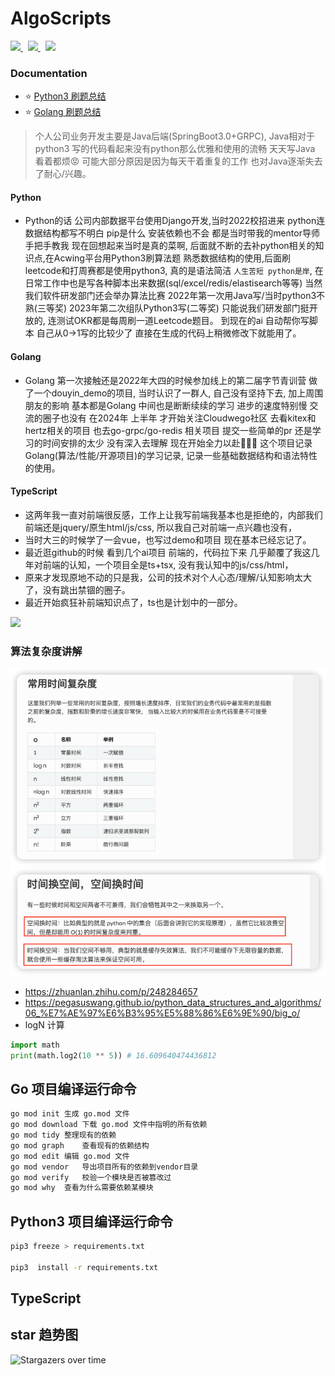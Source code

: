 # AlgoScripts

<!-- PROJECT SHIELDS -->


<a href="https://github.com/hakusai22/AlgoScripts/">
    <img src="https://img.shields.io/github/contributors/hakusai22/AlgoScripts" >
</a>
&nbsp;
<a href="https://github.com/hakusai22/AlgoScripts/">
    <img src="https://img.shields.io/github/forks/hakusai22/AlgoScripts" >
</a>
&nbsp;
<a href="https://github.com/hakusai22/AlgoScripts/">
    <img src="https://img.shields.io/github/stars/hakusai22/AlgoScripts" >
</a>

<!-- PROJECT LOGO -->
<br />

### Documentation

- ⭐ [Python3 刷题总结](./Python3_README.md)
- ⭐ [Golang 刷题总结](./Go_README.md)

> 个人公司业务开发主要是Java后端(SpringBoot3.0+GRPC), Java相对于python3 写的代码看起来没有python那么优雅和使用的流畅 天天写Java 看着都烦😡
> 可能大部分原因是因为每天干着重复的工作 也对Java逐渐失去了耐心/兴趣。

####  Python
- Python的话 公司内部数据平台使用Django开发,当时2022校招进来 python连数据结构都写不明白 pip是什么 安装依赖也不会 都是当时带我的mentor导师手把手教我 现在回想起来当时是真的菜啊,
 后面就不断的去补python相关的知识点,在Acwing平台用Python3刷算法题 熟悉数据结构的使用,后面刷leetcode和打周赛都是使用python3, 真的是语法简洁 `人生苦短 python是岸`, 在日常工作中也是写各种脚本出来数据(sql/excel/redis/elastisearch等等)
 当然我们软件研发部门还会举办算法比赛 2022年第一次用Java写/当时python3不熟(三等奖) 2023年第二次组队Python3写(二等奖) 只能说我们研发部门挺开放的, 连测试OKR都是每周刷一道Leetcode题目。
 到现在的ai 自动帮你写脚本 自己从0->1写的比较少了 直接在生成的代码上稍微修改下就能用了。

#### Golang
- Golang 第一次接触还是2022年大四的时候参加线上的第二届字节青训营 做了一个douyin_demo的项目, 当时认识了一群人, 自己没有坚持下去, 加上周围朋友的影响 基本都是Golang 中间也是断断续续的学习 进步的速度特别慢 交流的圈子也没有
在2024年 上半年 才开始关注Cloudwego社区 去看kitex和hertz相关的项目 也去go-grpc/go-redis 相关项目 提交一些简单的pr 还是学习的时间安排的太少 没有深入去理解 现在开始全力以赴🌟🌟🌟
这个项目记录Golang(算法/性能/开源项目)的学习记录, 记录一些基础数据结构和语法特性的使用。
 
 
#### TypeScript
- 这两年我一直对前端很反感，工作上让我写前端我基本也是拒绝的，内部我们前端还是jquery/原生html/js/css, 所以我自己对前端一点兴趣也没有，
- 当时大三的时候学了一会vue，也写过demo和项目 现在基本已经忘记了。
- 最近逛github的时候 看到几个ai项目 前端的，代码拉下来 几乎颠覆了我这几年对前端的认知，一个项目全是ts+tsx, 没有我认知中的js/css/html，
- 原来才发现原地不动的只是我，公司的技术对个人心态/理解/认知影响太大了，没有跳出禁锢的圈子。
- 最近开始疯狂补前端知识点了，ts也是计划中的一部分。


<img src="https://fastly.jsdelivr.net/gh/hakusai22/AlgoScripts/al.png"/>


### 算法复杂度讲解
![img_1.png](img_1.png)
![img_2.png](img_2.png)
- https://zhuanlan.zhihu.com/p/248284657
- https://pegasuswang.github.io/python_data_structures_and_algorithms/06_%E7%AE%97%E6%B3%95%E5%88%86%E6%9E%90/big_o/
- logN 计算
```python
import math
print(math.log2(10 ** 5)) # 16.609640474436812
```

## Go 项目编译运行命令
```bash
go mod init	生成 go.mod 文件
go mod download	下载 go.mod 文件中指明的所有依赖
go mod tidy	整理现有的依赖
go mod graph	查看现有的依赖结构
go mod edit	编辑 go.mod 文件
go mod vendor	导出项目所有的依赖到vendor目录
go mod verify	校验一个模块是否被篡改过
go mod why	查看为什么需要依赖某模块
```

## Python3 项目编译运行命令
```bash
pip3 freeze > requirements.txt   

pip3  install -r requirements.txt
```

## TypeScript 


## star 趋势图

![Stargazers over time](https://starchart.cc/hakusai22/AlgoScripts.svg)




